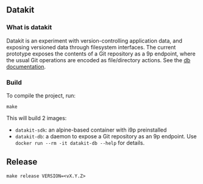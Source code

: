 ## Datakit

### What is datakit

Datakit is an experiment with version-controlling application data, and exposing
versioned data through filesystem interfaces. The current prototype exposes the
contents of a Git repository as a 9p endpoint, where the usual Git operations
are encoded as file/directory actions. See the [db documentation](./db/README.md).

### Build

To compile the project, run:

```
make
```

This will build 2 images:

- `datakit-sdk`: an alpine-based container with i9p preinstalled
- `datakit-db`: a daemon to expose a Git repository as an 9p endpoint. Use
  `docker run --rm -it datakit-db --help` for details.


## Release

```
make release VERSION=<vX.Y.Z>
```